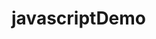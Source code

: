 # javascriptDemo


<!DOCTYPE html>
<html>
	<head>
		<meta charset="UTF-8">
		<title></title>
	</head>
	<body>
		<script>
			let date = new Date();
			// 时间复制
			let d = new Date(date);
			let arr = [];
			arr.push(date.getFullYear());
			arr.push((date.getMonth()+1)>10?(date.getMonth()+1):'0'+(date.getMonth()+1));
			arr.push(date.getDate()>10?date.getDate():'0'+date.getDate());
			let week = ['日','一','二','三','四','五','六'];
			arr.push('星期'+week[date.getDay()]);
			let h = date.getHours();
			arr.push(h>12?'下午':'上午');
			// 时间如果大于12 就会断路后面的不执行
			h>12&&(h-=12)
			arr.push(h>10?h:'0'+h);			
			arr.push(date.getMinutes()>10?date.getMinutes():'0'+date.getMinutes());
			arr.push(date.getSeconds())
			let str= arr.join('')
			// 20170329星期三下午082826
			let reg = /(\d{4})(\d{2})(\d{2})星期([日一-六])([上下]午)(\d{2})(\d{2})(\d{2})/;
			str = str.replace(reg,'$1年$2月$3日   星期$4  $5  $6:$7:$8')
			console.log(str);
			
		</script>
	</body>
</html>
